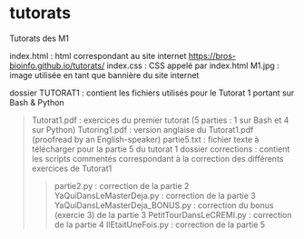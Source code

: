 # tutorats
Tutorats des M1

index.html : html correspondant au site internet https://bros-bioinfo.github.io/tutorats/
index.css : CSS appelé par index.html
M1.jpg : image utilisée en tant que bannière du site internet

dossier TUTORAT1 : contient les fichiers utilisés pour le Tutorat 1 portant sur Bash & Python
> Tutorat1.pdf : exercices du premier tutorat (5 parties : 1 sur Bash et 4 sur Python)
> Tutoring1.pdf : version anglaise du Tutorat1.pdf (proofread by an English-speaker)
> partie5.txt : fichier texte à télécharger pour la partie 5 du tutorat 1
> dossier corrections : contient les scripts commentés correspondant à la correction des différents exercices de Tutorat1
> > partie2.py : correction de la partie 2
> > YaQuiDansLeMasterDeja.py : correction de la partie 3
> > YaQuiDansLeMasterDeja_BONUS.py : correction du bonus (exercie 3) de la partie 3
> > PetitTourDansLeCREMI.py : correction de la partie 4
> > IlEtaitUneFois.py : correction de la partie 5
